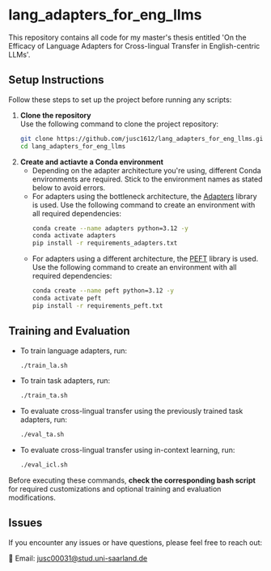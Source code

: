 # lang_adapters_for_eng_llms

This repository contains all code for my master's thesis entitled 'On the Efficacy of Language Adapters for Cross-lingual Transfer in English-centric LLMs'.

## Setup Instructions

Follow these steps to set up the project before running any scripts:

1. **Clone the repository**  
   Use the following command to clone the project repository:
   ```bash
   git clone https://github.com/jusc1612/lang_adapters_for_eng_llms.git
   cd lang_adapters_for_eng_llms

2. **Create and actiavte a Conda environment**
   - Depending on the adapter architecture you're using, different Conda environments are required. Stick to the environment names as stated below to avoid errors. 
   - For adapters using the bottleneck architecture, the [Adapters](https://github.com/adapter-hub/adapters) library is used. Use the following command to create an environment with all required dependencies:
     ```bash
     conda create --name adapters python=3.12 -y
     conda activate adapters
     pip install -r requirements_adapters.txt

   - For adapters using a different architecture, the [PEFT](https://github.com/huggingface/peft) library is used. Use the following command to create an environment with all required dependencies:
     ```bash
     conda create --name peft python=3.12 -y
     conda activate peft
     pip install -r requirements_peft.txt

## Training and Evaluation

- To train language adapters, run:
   ```bash
  ./train_la.sh

- To train task adapters, run:
   ```bash
  ./train_ta.sh

- To evaluate cross-lingual transfer using the previously trained task adapters, run:
   ```bash
  ./eval_ta.sh

- To evaluate cross-lingual transfer using in-context learning, run:
   ```bash
  ./eval_icl.sh

Before executing these commands, **check the corresponding bash script** for required customizations and optional training and evaluation modifications. 

## Issues

If you encounter any issues or have questions, please feel free to reach out:

📧 Email: [jusc00031@stud.uni-saarland.de](mailto:usc00031@stud.uni-saarland.de)

 
